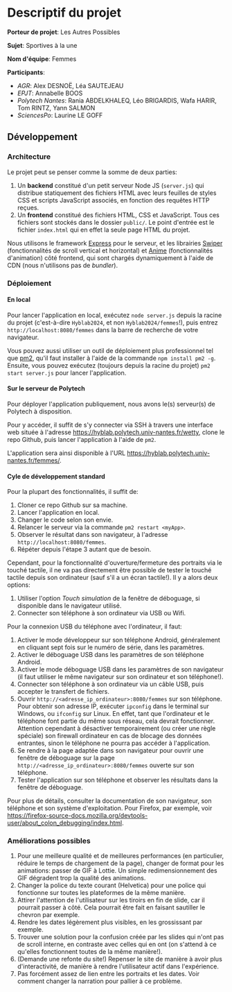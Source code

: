 # Descriptif du projet

**Porteur de projet**: Les Autres Possibles

**Sujet**: Sportives à la une

**Nom d'équipe**: Femmes

**Participants**:

- _AGR_: Alex DESNOË, Léa SAUTEJEAU
- _EPJT_: Annabelle BOOS
- _Polytech Nantes_: Rania ABDELKHALEQ, Léo BRIGARDIS, Wafa HARIR, Tom RINTZ, Yann SALMON
- _SciencesPo_: Laurine LE GOFF

## Développement

### Architecture

Le projet peut se penser comme la somme de deux parties:

1. Un **backend** constitué d'un petit serveur Node JS (`server.js`) qui distribue statiquement des fichiers HTML avec leurs feuilles de styles CSS et scripts JavaScript associés, en fonction des requêtes HTTP reçues.
2. Un **frontend** constitué des fichiers HTML, CSS et JavaScript.
   Tous ces fichiers sont stockés dans le dossier `public/`.
   Le point d'entrée est le fichier `index.html` qui en effet la seule page HTML du projet.

Nous utilisons le framework [Express](https://expressjs.com/) pour le serveur, et les librairies [Swiper](https://swiperjs.com/) (fonctionnalités de scroll vertical et horizontal) et [Anime](https://animejs.com/) (fonctionnalités d'animation) côté frontend, qui sont chargés dynamiquement à l'aide de CDN (nous n'utilisons pas de _bundler_).

### Déploiement

#### En local

Pour lancer l'application en local, exécutez `node server.js` depuis la racine du projet (c'est-à-dire `Hyblab2024`, et non `Hyblab2024/femmes`!), puis entrez `http://localhost:8080/femmes` dans la barre de recherche de votre navigateur.

Vous pouvez aussi utiliser un outil de déploiement plus professionnel tel que [pm2](https://pm2.keymetrics.io/), qu'il faut installer à l'aide de la commande `npm install pm2 -g`.
Ensuite, vous pouvez exécutez (toujours depuis la racine du projet) `pm2 start server.js` pour lancer l'application.

#### Sur le serveur de Polytech

Pour déployer l'application publiquement, nous avons le(s) serveur(s) de Polytech à disposition.

Pour y accéder, il suffit de s'y connecter via SSH à travers une interface web située à l'adresse https://hyblab.polytech.univ-nantes.fr/wetty, clone le repo Github, puis lancer l'application à l'aide de `pm2`.

L'application sera ainsi disponible à l'URL https://hyblab.polytech.univ-nantes.fr/femmes/.

#### Cyle de développement standard

Pour la plupart des fonctionnalités, il suffit de:

1. Cloner ce repo Github sur sa machine.
2. Lancer l'application en local.
3. Changer le code selon son envie.
4. Relancer le serveur via la commande `pm2 restart <myApp>`.
5. Observer le résultat dans son navigateur, à l'adresse `http://localhost:8080/femmes`.
6. Répéter depuis l'étape 3 autant que de besoin.

Cependant, pour la fonctionnalité d'ouverture/fermeture des portraits via le touché tactile, il ne va pas directement être possible de tester le touché tactile depuis son ordinateur (sauf s'il a un écran tactile!).
Il y a alors deux options:

1. Utiliser l'option _Touch simulation_ de la fenêtre de déboguage, si disponible dans le navigateur utilisé.
2. Connecter son téléphone à son ordinateur via USB ou Wifi.

Pour la connexion USB du téléphone avec l'ordinateur, il faut:

1. Activer le mode développeur sur son téléphone Android, généralement en cliquant sept fois sur le numéro de série, dans les paramètres.
2. Activer le déboguage USB dans les paramètres de son téléphone Android.
3. Activer le mode déboguage USB dans les paramètres de son navigateur (il faut utiliser le même navigateur sur son ordinateur et son téléphone!).
4. Connecter son téléphone à son ordinateur via un câble USB, puis accepter le transfert de fichiers.
5. Ouvrir `http://<adresse_ip_ordinateur>:8080/femmes` sur son téléphone.
   Pour obtenir son adresse IP, exécuter `ipconfig` dans le terminal sur Windows, ou `ifconfig` sur Linux.
   En effet, tant que l'ordinateur et le téléphone font partie du même sous réseau, cela devrait fonctionner.
   Attention cependant à désactiver temporairement (ou créer une règle spéciale) son firewall ordinateur en cas de blocage des données entrantes, sinon le téléphone ne pourra pas accéder à l'application.
6. Se rendre à la page adaptée dans son navigateur pour ouvrir une fenêtre de déboguage sur la page `http://<adresse_ip_ordinateur>:8080/femmes` ouverte sur son téléphone.
7. Tester l'application sur son téléphone et observer les résultats dans la fenêtre de déboguage.

Pour plus de détails, consulter la documentation de son navigateur, son téléphone et son système d'exploitation.
Pour Firefox, par exemple, voir https://firefox-source-docs.mozilla.org/devtools-user/about_colon_debugging/index.html.

### Améliorations possibles

1. Pour une meilleure qualité et de meilleures performances (en particulier, réduire le temps de chargement de la page), changer de format pour les animations: passer de GIF à Lottie.
   Un simple redimensionnement des GIF dégradent trop la qualité des animations.
2. Changer la police du texte courant (Helvetica) pour une police qui fonctionne sur toutes les plateformes de la même manière.
3. Attirer l'attention de l'utilisateur sur les tiroirs en fin de slide, car il pourrait passer à côté.
   Cela pourrait être fait en faisant sautiller le chevron par exemple.
4. Rendre les dates légèrement plus visibles, en les grossissant par exemple.
5. Trouver une solution pour la confusion créée par les slides qui n'ont pas de scroll interne, en contraste avec celles qui en ont (on s'attend à ce qu'elles fonctionnent toutes de la même manière!).
6. (Demande une refonte du site!) Repenser le site de manière à avoir plus d'interactivité, de manière à rendre l'utilisateur actif dans l'expérience.
7. Pas forcément assez de lien entre les portraits et les dates. Voir comment changer la narration pour pallier à ce problème.
